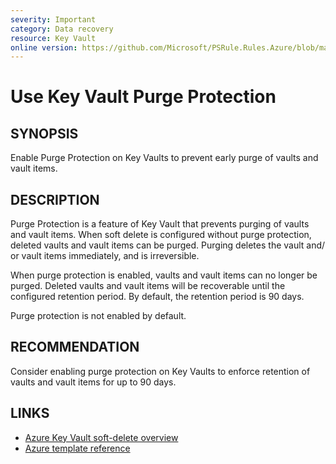 ```yaml
---
severity: Important
category: Data recovery
resource: Key Vault
online version: https://github.com/Microsoft/PSRule.Rules.Azure/blob/master/docs/rules/en/Azure.KeyVault.PurgeProtect.md
---
```


# Use Key Vault Purge Protection

## SYNOPSIS

Enable Purge Protection on Key Vaults to prevent early purge of vaults and vault items.

## DESCRIPTION

Purge Protection is a feature of Key Vault that prevents purging of vaults and vault items.
When soft delete is configured without purge protection, deleted vaults and vault items can be purged.
Purging deletes the vault and/ or vault items immediately, and is irreversible.

When purge protection is enabled, vaults and vault items can no longer be purged.
Deleted vaults and vault items will be recoverable until the configured retention period.
By default, the retention period is 90 days.

Purge protection is not enabled by default.

## RECOMMENDATION

Consider enabling purge protection on Key Vaults to enforce retention of vaults and vault items for up to 90 days.

## LINKS

- [Azure Key Vault soft-delete overview](https://docs.microsoft.com/en-us/azure/key-vault/key-vault-ovw-soft-delete)
- [Azure template reference](https://docs.microsoft.com/en-us/azure/templates/microsoft.keyvault/2018-02-14/vaults#vaultproperties-object)
